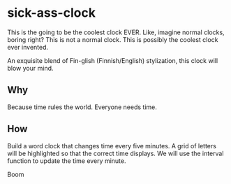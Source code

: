 # sick-ass-clock

This is the going to be the coolest clock EVER. Like, imagine normal clocks, boring right? This is not a normal clock. This is possibly the coolest clock ever invented.

An exquisite blend of Fin-glish (Finnish/English) stylization, this clock will blow your mind.

## Why

Because time rules the world. Everyone needs time.

## How

Build a word clock that changes time every five minutes. A grid of letters will be highlighted so that the correct time displays. We will use the interval function to update the time every minute.

Boom


